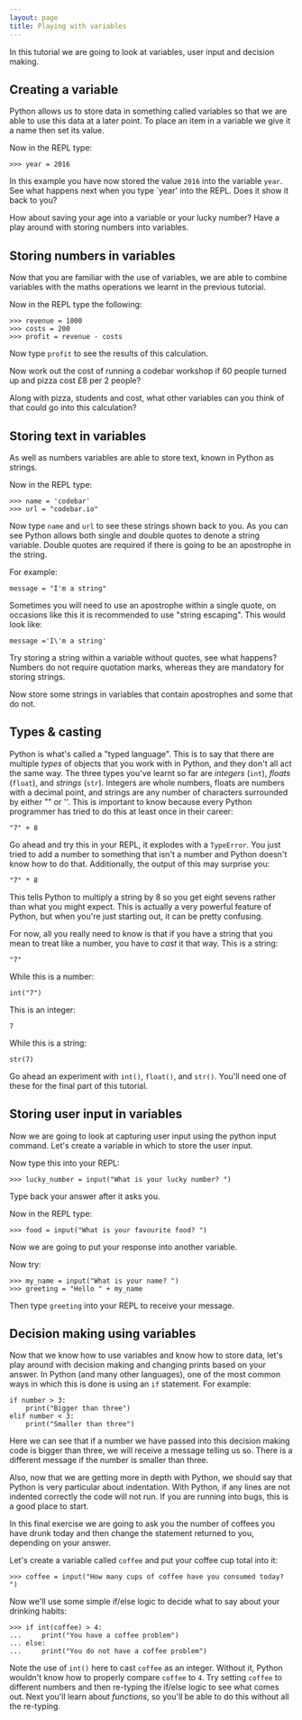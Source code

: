 ```yaml
---
layout: page
title: Playing with variables
---
```


In this tutorial we are going to look at variables, user input and decision
making.

## Creating a variable

Python allows us to store data in something called variables so that we are
able to use this data at a later point. To place an item in a variable we give
it a name then set its value. 

Now in the REPL type:

    >>> year = 2016

In this example you have now stored the value `2016` into the variable `year`.
See what happens next when you type `year' into the REPL. Does it show it back
to you?

How about saving your age into a variable or your lucky number? Have a play
around with storing numbers into variables.

## Storing numbers in variables

Now that you are familiar with the use of variables, we are able to combine
variables with the maths operations we learnt in the previous tutorial.

Now in the REPL type the following:

    >>> revenue = 1000
    >>> costs = 200
    >>> profit = revenue - costs

Now type `profit` to see the results of this calculation. 

Now work out the cost of running a codebar workshop if 60 people turned up and
pizza cost £8 per 2 people?

Along with pizza, students and cost, what other variables can you think of that
could go into this calculation?

## Storing text in variables

As well as numbers variables are able to store text, known in Python as
strings. 

Now in the REPL type:

    >>> name = 'codebar'
    >>> url = "codebar.io"

Now type `name` and `url` to see these strings shown back to you. As you can
see Python allows both single and double quotes to denote a string variable.
Double quotes are required if there is going to be an apostrophe in the string.

For example:

    message = "I'm a string"

Sometimes you will need to use an apostrophe within a single quote, on
occasions like this it is recommended to use "string escaping". This would look
like:

    message ='I\'m a string'

Try storing a string within a variable without quotes, see what happens?
Numbers do not require quotation marks, whereas they are mandatory for storing
strings.

Now store some strings in variables that contain apostrophes and some that do
not.

## Types & casting

Python is what's called a "typed language".  This is to say that there are
multiple *types* of objects that you work with in Python, and they don't all
act the same way.  The three types you've learnt so far are *integers* (`int`),
*floats* (`float`), and *strings* (`str`). Integers are whole numbers, floats 
are numbers with a decimal point, and strings are any number of characters 
surrounded by either "" or ''. This is important to know because every Python 
programmer has tried to do this at least once in their career:

    "7" + 8

Go ahead and try this in your REPL, it explodes with a `TypeError`.  You just
tried to add a number to something that isn't a number and Python doesn't know
how to do that.  Additionally, the output of this may surprise you:

    "7" * 8

This tells Python to multiply a string by 8 so you get eight sevens rather than
what you might expect.  This is actually a very powerful feature of Python, but
when you're just starting out, it can be pretty confusing.

For now, all you really need to know is that if you have a string that you mean
to treat like a number, you have to *cast* it that way.  This is a string:

    "7"

While this is a number:

    int("7")

This is an integer:

    7

While this is a string:

    str(7)

Go ahead an experiment with `int()`, `float()`, and `str()`.  You'll need one
of these for the final part of this tutorial.

## Storing user input in variables

Now we are going to look at capturing user input using the python input
command. Let's create a variable in which to store the user input. 

Now type this into your REPL: 

    >>> lucky_number = input("What is your lucky number? ")

Type back your answer after it asks you.

Now in the REPL type:

    >>> food = input("What is your favourite food? ")

Now we are going to put your response into another variable.

Now try:

    >>> my_name = input("What is your name? ")
    >>> greeting = "Hello " + my_name

Then type `greeting` into your REPL to receive your message. 

## Decision making using variables

Now that we know how to use variables and know how to store data, let's play
around with decision making and changing prints based on your answer. In Python
(and many other languages), one of the most common ways in which this is done
is using an `if` statement. For example:

    if number > 3:
        print("Bigger than three")
	elif number < 3:
        print("Smaller than three")

Here we can see that if a number we have passed into this decision making code
is bigger than three, we will receive a message telling us so. There is a
different message if the number is smaller than three.

Also, now that we are getting more in depth with Python, we should say that
Python is very particular about indentation. With Python, if any lines are not
indented correctly the code will not run. If you are running into bugs, this
is a good place to start.

In this final exercise we are going to ask you the number of coffees you have
drunk today and then change the statement returned to you, depending on your
answer.

Let's create a variable called `coffee` and put your coffee cup total into it:

    >>> coffee = input("How many cups of coffee have you consumed today? ")

Now we'll use some simple if/else logic to decide what to say about your
drinking habits: 

    >>> if int(coffee) > 4:
    ...     print("You have a coffee problem")
    ... else:
    ...     print("You do not have a coffee problem")

Note the use of `int()` here to cast `coffee` as an integer.  Without it,
Python wouldn't know how to properly compare `coffee` to `4`.  Try setting
`coffee` to different numbers and then re-typing the if/else logic to see what
comes out.  Next you'll learn about *functions*, so you'll be able to do this
without all the re-typing.
